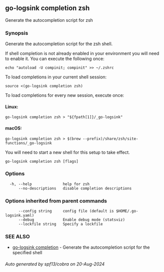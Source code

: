 ## go-logsink completion zsh

Generate the autocompletion script for zsh

### Synopsis

Generate the autocompletion script for the zsh shell.

If shell completion is not already enabled in your environment you will need
to enable it.  You can execute the following once:

	echo "autoload -U compinit; compinit" >> ~/.zshrc

To load completions in your current shell session:

	source <(go-logsink completion zsh)

To load completions for every new session, execute once:

#### Linux:

	go-logsink completion zsh > "${fpath[1]}/_go-logsink"

#### macOS:

	go-logsink completion zsh > $(brew --prefix)/share/zsh/site-functions/_go-logsink

You will need to start a new shell for this setup to take effect.


```
go-logsink completion zsh [flags]
```

### Options

```
  -h, --help              help for zsh
      --no-descriptions   disable completion descriptions
```

### Options inherited from parent commands

```
      --config string     config file (default is $HOME/.go-logsink.yaml)
      --debug             Enable debug mode (statsviz)
      --lockfile string   Specify a lockfile
```

### SEE ALSO

* [go-logsink completion](go-logsink_completion.md)	 - Generate the autocompletion script for the specified shell

###### Auto generated by spf13/cobra on 20-Aug-2024
